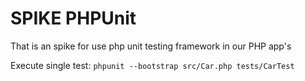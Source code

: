# SPIKE PHPUnit

That is an spike for use php unit testing framework in our PHP app's

Execute single test: `phpunit --bootstrap src/Car.php tests/CarTest`

